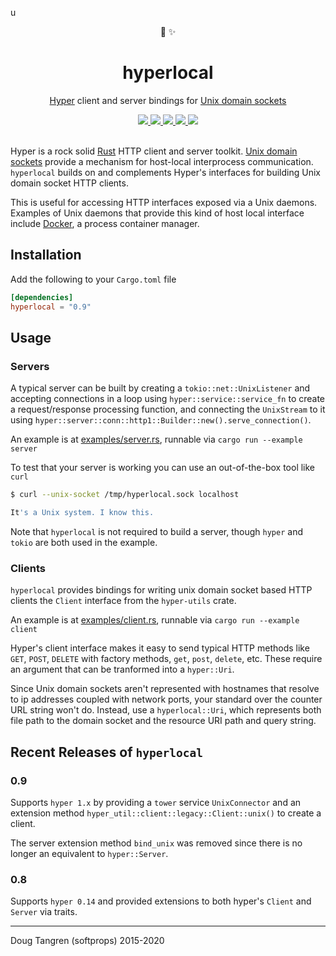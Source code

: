u<div align="center">
🔌 ✨

</div>

<h1 align="center">
  hyperlocal
</h1>

<p align="center">
   <a href="https://github.com/hyperium/hyper">Hyper</a> client and server bindings for <a href="https://github.com/tokio-rs/tokio/tree/master/tokio-net/src/uds/">Unix domain sockets</a>
</p>

<div align="center">
  <a alt="GitHub Actions" href="https://github.com/softprops/hyperlocal/actions">
    <img src="https://github.com/softprops/hyperlocal/workflows/Main/badge.svg"/>
  </a>
  <a alt="crates.io" href="https://crates.io/crates/hyperlocal">
    <img src="https://img.shields.io/crates/v/hyperlocal.svg?logo=rust"/>
  </a>
  <a alt="docs.rs" href="http://docs.rs/hyperlocal">
    <img src="https://docs.rs/hyperlocal/badge.svg"/>
  </a>
  <a alt="latest docs" href="https://softprops.github.io/hyperlocal">
   <img src="https://img.shields.io/badge/docs-latest-green.svg"/>
  </a>
  <a alt="license" href="LICENSE">
    <img src="https://img.shields.io/badge/license-MIT-brightgreen.svg"/>
  </a>
</div>

<br />

Hyper is a rock solid [Rust](https://www.rust-lang.org/) HTTP client and server toolkit.
[Unix domain sockets](https://en.wikipedia.org/wiki/Unix_domain_socket) provide a mechanism
for host-local interprocess communication. `hyperlocal` builds on and complements Hyper's
interfaces for building Unix domain socket HTTP clients.

This is useful for accessing HTTP interfaces exposed via a Unix daemons.
Examples of Unix daemons that provide this kind of host local interface include
[Docker](https://docs.docker.com/engine/misc/), a process container manager.

## Installation

Add the following to your `Cargo.toml` file

```toml
[dependencies]
hyperlocal = "0.9"
```

## Usage

### Servers

A typical server can be built by creating a `tokio::net::UnixListener` and accepting connections in a loop using
`hyper::service::service_fn` to create a request/response processing function, and connecting the `UnixStream` to it
using `hyper::server::conn::http1::Builder::new().serve_connection()`.

An example is at [examples/server.rs](./examples/server.rs), runnable via `cargo run --example server`

To test that your server is working you can use an out-of-the-box tool like `curl`

```sh
$ curl --unix-socket /tmp/hyperlocal.sock localhost

It's a Unix system. I know this.
```

Note that `hyperlocal` is not required to build a server, though `hyper` and `tokio` are both used in the example.

### Clients

`hyperlocal` provides bindings for writing unix domain socket based HTTP clients the `Client` interface from the
`hyper-utils` crate.

An example is at [examples/client.rs](./examples/client.rs), runnable via `cargo run --example client`

Hyper's client interface makes it easy to send typical HTTP methods like `GET`, `POST`, `DELETE` with factory
methods, `get`, `post`, `delete`, etc. These require an argument that can be tranformed into a `hyper::Uri`.

Since Unix domain sockets aren't represented with hostnames that resolve to ip addresses coupled with network ports,
your standard over the counter URL string won't do. Instead, use a `hyperlocal::Uri`, which represents both file path to the domain
socket and the resource URI path and query string.

## Recent Releases of `hyperlocal`

### 0.9

Supports `hyper 1.x` by providing a `tower` service `UnixConnector` and an
extension method `hyper_util::client::legacy::Client::unix()` to create a
client. 

The server extension method `bind_unix` was removed since there is no longer
an equivalent to `hyper::Server`.

### 0.8

Supports `hyper 0.14` and provided extensions to both hyper's `Client` and `Server` via traits.

---

Doug Tangren (softprops) 2015-2020

